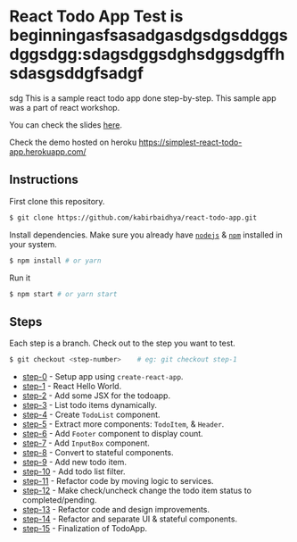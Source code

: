 # React Todo App Test is beginningasfsasadgasdgsdgsddggsdggsdgg:sdagsdggsdghsdggsdgffhsdasgsddgfsadgf
sdg
This is a sample react todo app done step-by-step.
This sample app was a part of react workshop.

You can check the slides [here](https://speakerdeck.com/kabirbaidhya/frontend-development-with-react).

Check the demo hosted on heroku https://simplest-react-todo-app.herokuapp.com/


## Instructions

First clone this repository.
```bash
$ git clone https://github.com/kabirbaidhya/react-todo-app.git
```

Install dependencies. Make sure you already have [`nodejs`](https://nodejs.org/en/) & [`npm`](https://www.npmjs.com/) installed in your system.
```bash
$ npm install # or yarn
```

Run it
```bash
$ npm start # or yarn start
```

## Steps
Each step is a branch. Check out to the step you want to test.

```bash
$ git checkout <step-number>    # eg: git checkout step-1
```
* [step-0](https://github.com/kabirbaidhya/react-todo-app/commits/step-0) - Setup app using `create-react-app`.
* [step-1](https://github.com/kabirbaidhya/react-todo-app/commits/step-1) - React Hello World.
* [step-2](https://github.com/kabirbaidhya/react-todo-app/commits/step-2) - Add some JSX for the todoapp.
* [step-3](https://github.com/kabirbaidhya/react-todo-app/commits/step-3) - List todo items dynamically.
* [step-4](https://github.com/kabirbaidhya/react-todo-app/commits/step-4) - Create `TodoList` component.
* [step-5](https://github.com/kabirbaidhya/react-todo-app/commits/step-5) - Extract more components: `TodoItem`, & `Header`.
* [step-6](https://github.com/kabirbaidhya/react-todo-app/commits/step-6) - Add `Footer` component to display count.
* [step-7](https://github.com/kabirbaidhya/react-todo-app/commits/step-7) - Add `InputBox` component.
* [step-8](https://github.com/kabirbaidhya/react-todo-app/commits/step-8) - Convert to stateful components.
* [step-9](https://github.com/kabirbaidhya/react-todo-app/commits/step-9) - Add new todo item.
* [step-10](https://github.com/kabirbaidhya/react-todo-app/commits/step-10) - Add todo list filter.
* [step-11](https://github.com/kabirbaidhya/react-todo-app/commits/step-11) - Refactor code by moving logic to services.
* [step-12](https://github.com/kabirbaidhya/react-todo-app/commits/step-12) - Make check/uncheck change the todo item status to completed/pending.
* [step-13](https://github.com/kabirbaidhya/react-todo-app/commits/step-13) - Refactor code and design improvements.
* [step-14](https://github.com/kabirbaidhya/react-todo-app/commits/step-14) - Refactor and separate UI & stateful components.
* [step-15](https://github.com/kabirbaidhya/react-todo-app/commits/step-15) - Finalization of TodoApp.
